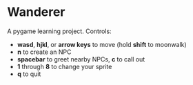 Wanderer
================

A pygame learning project. Controls:

 * **wasd**, **hjkl**, or **arrow keys** to move (hold **shift** to moonwalk)
 * **n** to create an NPC
 * **spacebar** to greet nearby NPCs, **c** to call out
 * **1** through **8** to change your sprite
 * **q** to quit

